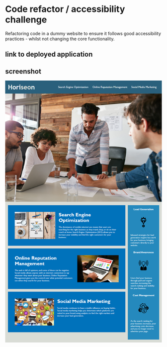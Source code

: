 # Code refactor / accessibility challenge 

Refactoring code in a dummy website to ensure it follows good accessibility practices - whilst not changing the core functionality.

## link to deployed application


## screenshot 
![Screenshot](/assets/screenshot.png)

